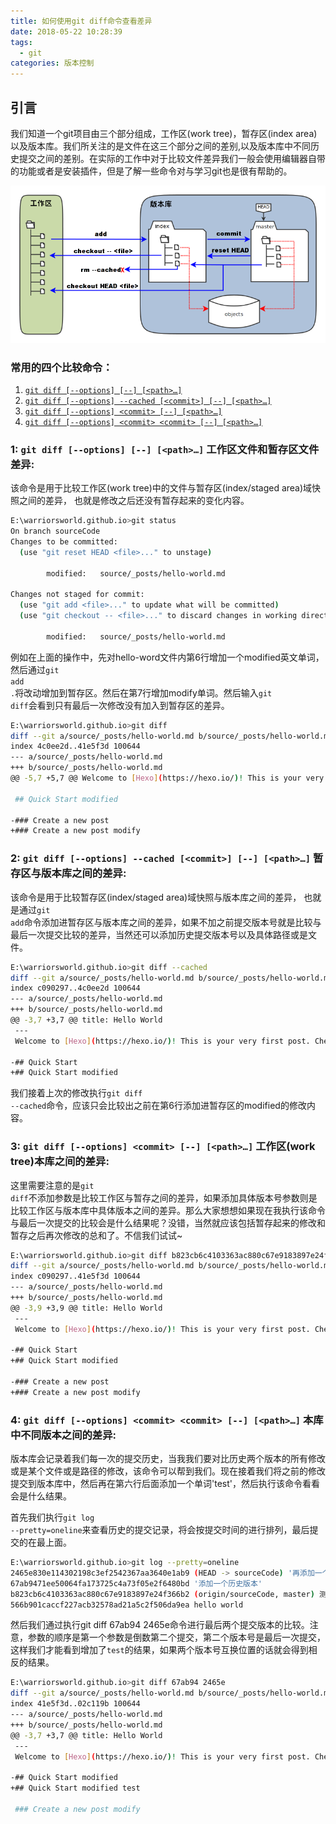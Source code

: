 ```yaml
---
title: 如何使用git diff命令查看差异
date: 2018-05-22 10:28:39
tags:
  - git
categories: 版本控制
---
```


## 引言

我们知道一个git项目由三个部分组成，工作区(work tree)，暂存区(index area)以及版本库。我们所关注的是文件在这三个部分之间的差别,以及版本库中不同历史提交之间的差别。在实际的工作中对于比较文件差异我们一般会使用编辑器自带的功能或者是安装插件，但是了解一些命令对与学习git也是很有帮助的。

![git仓库结构图](./git-diff/gitSketch.png)

### 常用的四个比较命令：
1. [`git diff [--options] [--] [<path>…​]`](#cmd_1)
2. [`git diff [--options] --cached [<commit>] [--] [<path>…​]`](#cmd_2)
3. [`git diff [--options] <commit> [--] [<path>…​]`](#cmd_3)
4. [`git diff [--options] <commit> <commit> [--] [<path>…​]`](#cmd_4)

<!--more-->

### 1: `git diff [--options] [--] [<path>…​]` <span id="cmd_1">工作区文件和暂存区文件差异:</span>

该命令是用于比较工作区(work tree)中的文件与暂存区(index/staged area)域快照之间的差异， 也就是修改之后还没有暂存起来的变化内容。

``` bash 查看当前修改状态
E:\warriorsworld.github.io>git status
On branch sourceCode
Changes to be committed:
  (use "git reset HEAD <file>..." to unstage)

        modified:   source/_posts/hello-world.md

Changes not staged for commit:
  (use "git add <file>..." to update what will be committed)
  (use "git checkout -- <file>..." to discard changes in working directory)

        modified:   source/_posts/hello-world.md
```

例如在上面的操作中，先对hello-word文件内第6行增加一个modified英文单词，然后通过<code>git add .</code>将改动增加到暂存区。然后在第7行增加modify单词。然后输入<code>git diff</code>会看到只有最后一次修改没有加入到暂存区的差异。

``` bash
E:\warriorsworld.github.io>git diff
diff --git a/source/_posts/hello-world.md b/source/_posts/hello-world.md
index 4c0ee2d..41e5f3d 100644
--- a/source/_posts/hello-world.md
+++ b/source/_posts/hello-world.md
@@ -5,7 +5,7 @@ Welcome to [Hexo](https://hexo.io/)! This is your very first post. Check [docume

 ## Quick Start modified

-### Create a new post
+### Create a new post modify
```
### 2: `git diff [--options] --cached [<commit>] [--] [<path>…​]` <span id="cmd_2">暂存区与版本库之间的差异:</span>

该命令是用于比较暂存区(index/staged area)域快照与版本库之间的差异， 也就是通过<code>git add</code>命令添加进暂存区与版本库之间的差异，如果不加之前提交版本号就是比较与最后一次提交比较的差异，当然还可以添加历史提交版本号以及具体路径或是文件。

``` bash
E:\warriorsworld.github.io>git diff --cached
diff --git a/source/_posts/hello-world.md b/source/_posts/hello-world.md
index c090297..4c0ee2d 100644
--- a/source/_posts/hello-world.md
+++ b/source/_posts/hello-world.md
@@ -3,7 +3,7 @@ title: Hello World
 ---
 Welcome to [Hexo](https://hexo.io/)! This is your very first post. Check [documentation](https://hexo.io/docs/) for more info. If you get any problems when using Hexo, you can find the answer in [troubleshooting](https://hexo.io/docs/troubleshooting.html) or you can ask me on [GitHub](https://github.com/hexojs/hexo/issues).

-## Quick Start
+## Quick Start modified
```
我们接着上次的修改执行<code>git diff --cached</code>命令，应该只会比较出之前在第6行添加进暂存区的modified的修改内容。

### 3: `git diff [--options] <commit> [--] [<path>…​]` <span id="cmd_3">工作区(work tree)本库之间的差异:</span>

这里需要注意的是<code>git diff</code>不添加参数是比较工作区与暂存之间的差异，如果添加具体版本号参数则是比较工作区与版本库中具体版本之间的差异。那么大家想想如果现在我执行该命令与最后一次提交的比较会是什么结果呢？没错，当然就应该包括暂存起来的修改和暂存之后再次修改的总和了。不信我们试试~

``` bash
E:\warriorsworld.github.io>git diff b823cb6c4103363ac880c67e9183897e24f366b2
diff --git a/source/_posts/hello-world.md b/source/_posts/hello-world.md
index c090297..41e5f3d 100644
--- a/source/_posts/hello-world.md
+++ b/source/_posts/hello-world.md
@@ -3,9 +3,9 @@ title: Hello World
 ---
 Welcome to [Hexo](https://hexo.io/)! This is your very first post. Check [documentation](https://hexo.io/docs/) for more info. If you get any problems when using Hexo, you can find the answer in [troubleshooting](https://hexo.io/docs/troubleshooting.html) or you can ask me on [GitHub](https://github.com/hexojs/hexo/issues).

-## Quick Start
+## Quick Start modified

-### Create a new post
+### Create a new post modify
```

### 4: `git diff [--options] <commit> <commit> [--] [<path>…​]` <span id="cmd_4">本库中不同版本之间的差异:</span>

版本库会记录着我们每一次的提交历史，当我我们要对比历史两个版本的所有修改或是某个文件或是路径的修改，该命令可以帮到我们。现在接着我们将之前的修改提交到版本库中，然后再在第六行后面添加一个单词'test'，然后执行该命令看看会是什么结果。

首先我们执行<code>git log --pretty=oneline</code>来查看历史的提交记录，将会按提交时间的进行排列，最后提交的在最上面。

``` bash
E:\warriorsworld.github.io>git log --pretty=oneline
2465e830e114302198c3ef2542367aa3640e1ab9 (HEAD -> sourceCode) '再添加一个历史版本'
67ab9471ee50064fa173725c4a73f05e2f6480bd '添加一个历史版本'
b823cb6c4103363ac880c67e9183897e24f366b2 (origin/sourceCode, master) 测试
566b901caccf227acb32578ad21a5c2f506da9ea hello world
```
然后我们通过执行git diff 67ab94 2465e命令进行最后两个提交版本的比较。注意，参数的顺序是第一个参数是倒数第二个提交，第二个版本号是最后一次提交，这样我们才能看到增加了<code>test</code>的结果，如果两个版本号互换位置的话就会得到相反的结果。

``` bash
E:\warriorsworld.github.io>git diff 67ab94 2465e
diff --git a/source/_posts/hello-world.md b/source/_posts/hello-world.md
index 41e5f3d..02c119b 100644
--- a/source/_posts/hello-world.md
+++ b/source/_posts/hello-world.md
@@ -3,7 +3,7 @@ title: Hello World
 ---
 Welcome to [Hexo](https://hexo.io/)! This is your very first post. Check [documentation](https://hexo.io/docs/) for more info. If you get any problems when using Hexo, you can find the answer in [troubleshooting](https://hexo.io/docs/troubleshooting.html) or you can ask me on [GitHub](https://github.com/hexojs/hexo/issues).

-## Quick Start modified
+## Quick Start modified test

 ### Create a new post modify
```


